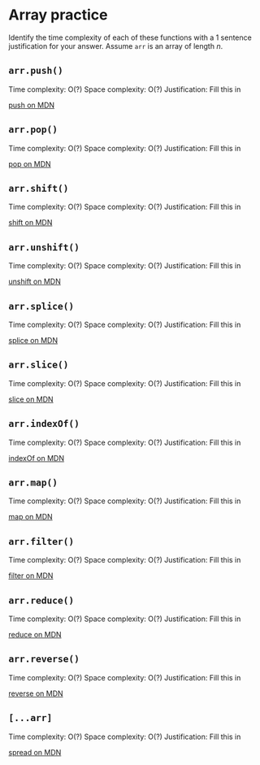 # Array practice

Identify the time complexity of each of these functions with a 1 sentence
justification for your answer. Assume `arr` is an array of length _n_.

## `arr.push()`

Time complexity: O(?) Space complexity: O(?) Justification: Fill this in


[push on MDN][push]


## `arr.pop()`

Time complexity: O(?) Space complexity: O(?) Justification: Fill this in


[pop on MDN][pop]

## `arr.shift()`

Time complexity: O(?) Space complexity: O(?) Justification: Fill this in


[shift on MDN][shift]

## `arr.unshift()`

Time complexity: O(?) Space complexity: O(?) Justification: Fill this in


[unshift on MDN][unshift]

## `arr.splice()`

Time complexity: O(?) Space complexity: O(?) Justification: Fill this in


[splice on MDN][splice]

## `arr.slice()`

Time complexity: O(?) Space complexity: O(?) Justification: Fill this in


[slice on MDN][slice]

## `arr.indexOf()`

Time complexity: O(?) Space complexity: O(?) Justification: Fill this in


[indexOf on MDN][indexOf]

## `arr.map()`

Time complexity: O(?) Space complexity: O(?) Justification: Fill this in


[map on MDN][map]

## `arr.filter()`

Time complexity: O(?) Space complexity: O(?) Justification: Fill this in


[filter on MDN][filter]

## `arr.reduce()`

Time complexity: O(?) Space complexity: O(?) Justification: Fill this in


[reduce on MDN][reduce]

## `arr.reverse()`

Time complexity: O(?) Space complexity: O(?) Justification: Fill this in


[reverse on MDN][reverse]

## `[...arr]`

Time complexity: O(?) Space complexity: O(?) Justification: Fill this in


[spread on MDN][spread]

[push]:https://developer.mozilla.org/en-US/docs/Web/JavaScript/Reference/Global_Objects/Array/push
[pop]:https://developer.mozilla.org/en-US/docs/Web/JavaScript/Reference/Global_Objects/Array/pop
[shift]:https://developer.mozilla.org/en-US/docs/Web/JavaScript/Reference/Global_Objects/Array/shift
[unshift]:https://developer.mozilla.org/en-US/docs/Web/JavaScript/Reference/Global_Objects/Array/unshift
[splice]:https://developer.mozilla.org/en-US/docs/Web/JavaScript/Reference/Global_Objects/Array/splice
[slice]:https://developer.mozilla.org/en-US/docs/Web/JavaScript/Reference/Global_Objects/Array/slice
[indexOf]:https://developer.mozilla.org/en-US/docs/Web/JavaScript/Reference/Global_Objects/Array/indexOf
[map]:https://developer.mozilla.org/en-US/docs/Web/JavaScript/Reference/Global_Objects/Array/map
[filter]:https://developer.mozilla.org/en-US/docs/Web/JavaScript/Reference/Global_Objects/Array/filter
[reduce]:https://developer.mozilla.org/en-US/docs/Web/JavaScript/Reference/Global_Objects/Array/reduce
[reverse]:https://developer.mozilla.org/en-US/docs/Web/JavaScript/Reference/Global_Objects/Array/reverse
[spread]:https://developer.mozilla.org/en-US/docs/Web/JavaScript/Reference/Operators/Spread_syntax